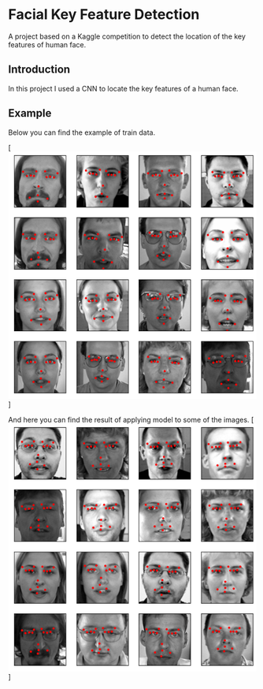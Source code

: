 # Facial Key Feature Detection
A project based on a Kaggle competition to detect the location of the key features of human face.

## Introduction
In this project I used a CNN to locate the key features of a human face.

## Example
Below you can find the example of train data.

[![Train images](https://github.com/kian79/facial-key-feature-detction/blob/main/train.png)]

And here you can find the result of applying model to some of the images.
[![Train images](https://github.com/kian79/facial-key-feature-detction/blob/main/result.png)]
